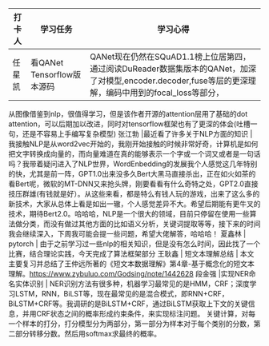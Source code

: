 打卡人|学习任务|学习心得
------ | ------ | ------
任星凯|看QANet Tensorflow版本源码 |	QANet现在仍然在SQuAD1.1榜上位居第四，通过阅读DuReader数据集版本的QANet，加深了对模型,encoder.decoder,fuse等层的更深理解，编码中用到的focal_loss等部分，
从图像借鉴到nlp，很值得学习，但是该作者开源的attention层用了基础的dot attention，可以后期加以改进，同时对tensorflow框架也有了更深的体会(吐槽一句，还是不容易上手编写复杂模型)
张江勃	|最近看了许多关于NLP方面的知识	| 我接触NLP是从word2vec开始的，我刚开始接触的时候非常好奇，计算机是如何把文字转换成向量的，而向量难道在真的能够表示一个字或一个词又或者是一句话吗？我带着疑问进入了NLP世界，WordEnbedding的发展我个人感觉这几年特别的快，尤其是前一阵，GPT1.0出来没多久Bert大黑马直接杀出，正在如火如茶的看Bert呢，微软的MT-DNN又来抢头牌，刚要看看有什么奇特之处，GPT2.0直接技压群雄(有钱就是好）。从这些来看，都是特么有钱人玩的游戏，出来了这么多的新技术，大家从总体上看是如出一辙，个人感觉差异不大。希望后期能有更牛叉的技术，期待Bert2.0。哈哈哈，NLP是一个很大的领域，目前只停留在使用一些算法做分类，而没有做过其他方面的比如语义分析，关键词提取等等，接下来的时间我会继续深入，下周我可能会提一些问题，希望大佬解答，哈哈哈！
夏鑫林 |	pytorch |	由于之前学习过一些nlp的相关知识，但是没有怎么时间，因此找了一个比赛，结合理论实践，今天完成了算法框架部分
王耿鑫	| 短文本理解总结	| 本文主要复习并总结了王仲远所著的《短文本数据理解》第4章-基于概念化的短文本理解。https://www.zybuluo.com/Godsing/note/1442628
段金强	|实现NER命名实体识别 |	NER识别方法有很多种，机器学习最常见的是HMM，CRF；深度学习LSTM，RNN，BiLST等，现在最常见的是混合模式，即RNN+CRF，BiLSTM+CRF等。我调研的是BiLSTM+CRF，通过BiLSTM获取上下文的关键信息，并用CRF状态之间的概率形成约束条件，来实现标注问题。
关键计算，对每一个样本的打分，打分模型分为两部分，第一部分为样本对于每个类别的分数，第二部分转移分数。然后用softmax求最终的概率。
